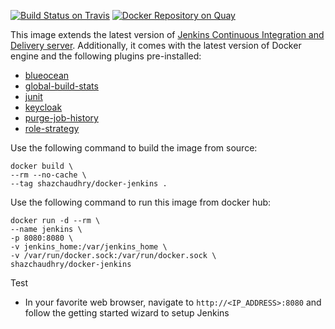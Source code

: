 [![Build Status on Travis](https://travis-ci.org/shazChaudhry/docker-jenkins.svg?branch=master "CI build on Travis")](https://travis-ci.org/shazChaudhry/docker-jenkins)
[![Docker Repository on Quay](https://quay.io/repository/shazchaudhry/docker-jenkins/status "Docker Repository on Quay")](https://quay.io/repository/shazchaudhry/docker-jenkins)

This image extends the latest version of [Jenkins Continuous Integration and Delivery server](https://hub.docker.com/r/jenkinsci/jenkins/). Additionally, it comes with the latest version of Docker engine and the following plugins pre-installed:
- [blueocean](https://wiki.jenkins-ci.org/display/JENKINS/Blue+Ocean+Plugin "Blue Ocean")
- [global-build-stats](https://wiki.jenkins-ci.org/display/JENKINS/Global+Build+Stats+Plugin "Global build stats")
- [junit](https://wiki.jenkins-ci.org/display/JENKINS/JUnit+Plugin "JUnit")
- [keycloak](https://wiki.jenkins-ci.org/display/JENKINS/keycloak-plugin "Keycloak Authentication")
- [purge-job-history](https://wiki.jenkins-ci.org/display/JENKINS/Purge+Job+History+Plugin "Purge Job History")
- [role-strategy](https://plugins.jenkins.io/role-strategy "Role-based Authorization Strategy")

Use the following command to build the image from source:
```
docker build \
--rm --no-cache \
--tag shazchaudhry/docker-jenkins .
```

Use the following command to run this image from docker hub:
```
docker run -d --rm \
--name jenkins \
-p 8080:8080 \
-v jenkins_home:/var/jenkins_home \
-v /var/run/docker.sock:/var/run/docker.sock \
shazchaudhry/docker-jenkins
```

Test
- In your favorite web browser, navigate to `http://<IP_ADDRESS>:8080` and follow the getting started wizard to setup Jenkins
